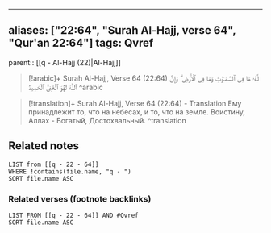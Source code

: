 
---
aliases: ["22:64", "Surah Al-Hajj, verse 64", "Qur'an 22:64"]
tags: Qvref
---

parent:: [[q - Al-Hajj (22)|Al-Hajj]]

> [!arabic]+ Surah Al-Hajj, Verse 64 (22:64)
> <span class="quran-arabic">لَّهُۥ مَا فِى ٱلسَّمَـٰوَٰتِ وَمَا فِى ٱلْأَرْضِ ۗ وَإِنَّ ٱللَّهَ لَهُوَ ٱلْغَنِىُّ ٱلْحَمِيدُ</span>
^arabic

> [!translation]+ Surah Al-Hajj, Verse 64 (22:64) - Translation
> Ему принадлежит то, что на небесах, и то, что на земле. Воистину, Аллах - Богатый, Достохвальный.
^translation



## Related notes
```dataview
LIST from [[q - 22 - 64]]
WHERE !contains(file.name, "q - ")
SORT file.name ASC
```

### Related verses (footnote backlinks)
```dataview
LIST FROM [[q - 22 - 64]] AND #Qvref
SORT file.name ASC
```

